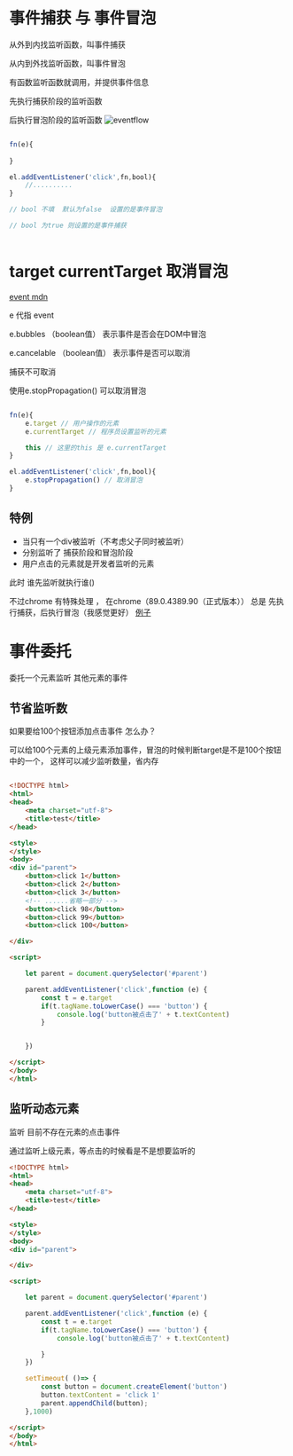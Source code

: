 
# 事件捕获 与 事件冒泡

从外到内找监听函数，叫事件捕获

从内到外找监听函数，叫事件冒泡

有函数监听函数就调用，并提供事件信息



先执行捕获阶段的监听函数

后执行冒泡阶段的监听函数
![eventflow](https://www.w3.org/TR/DOM-Level-3-Events/images/eventflow.svg)


```javascript

fn(e){
     
}

el.addEventListener('click',fn,bool){
    //..........
}

// bool 不填  默认为false  设置的是事件冒泡

// bool 为true 则设置的是事件捕获



```


# target currentTarget  取消冒泡

[event mdn](https://developer.mozilla.org/zh-CN/docs/Web/API/Event#properties)

e 代指  event 

e.bubbles （boolean值） 表示事件是否会在DOM中冒泡

e.cancelable （boolean值） 表示事件是否可以取消


捕获不可取消

 使用e.stopPropagation() 可以取消冒泡

```javascript

fn(e){
    e.target // 用户操作的元素
    e.currentTarget // 程序员设置监听的元素

    this // 这里的this 是 e.currentTarget 
}

el.addEventListener('click',fn,bool){
    e.stopPropagation() // 取消冒泡
}


```


## 特例 

* 当只有一个div被监听（不考虑父子同时被监听）
* 分别监听了 捕获阶段和冒泡阶段  
* 用户点击的元素就是开发者监听的元素

此时 谁先监听就执行谁()


不过chrome 有特殊处理 ， 在chrome（89.0.4389.90（正式版本）） 总是 先执行捕获，后执行冒泡（我感觉更好）
[例子](https://jsbin.com/minawomayi/edit?html,css,js,console,output)


# 事件委托

委托一个元素监听 其他元素的事件

## 节省监听数
如果要给100个按钮添加点击事件  怎么办？ 

可以给100个元素的上级元素添加事件，冒泡的时候判断target是不是100个按钮中的一个， 这样可以减少监听数量，省内存

```html

<!DOCTYPE html>
<html>
<head>
    <meta charset="utf-8">
    <title>test</title>
</head>

<style>
</style>
<body>
<div id="parent">
    <button>click 1</button>
    <button>click 2</button>
    <button>click 3</button>
    <!-- ......省略一部分 -->
    <button>click 98</button>
    <button>click 99</button>
    <button>click 100</button>

</div>

<script>

    let parent = document.querySelector('#parent')

    parent.addEventListener('click',function (e) {
        const t = e.target
        if(t.tagName.toLowerCase() === 'button') {
            console.log('button被点击了' + t.textContent)
        }


    })

</script>
</body>
</html>

```







## 监听动态元素
监听 目前不存在元素的点击事件

通过监听上级元素，等点击的时候看是不是想要监听的


```html
<!DOCTYPE html>
<html>
<head>
    <meta charset="utf-8">
    <title>test</title>
</head>

<style>
</style>
<body>
<div id="parent">

</div>

<script>

    let parent = document.querySelector('#parent')

    parent.addEventListener('click',function (e) {
        const t = e.target
        if(t.tagName.toLowerCase() === 'button') {
            console.log('button被点击了' + t.textContent)

        }
    })

    setTimeout( ()=> {
        const button = document.createElement('button')
        button.textContent = 'click 1'
        parent.appendChild(button);
    },1000)

</script>
</body>
</html>

```





